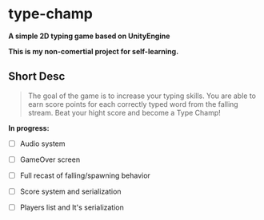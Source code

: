 # type-champ
**A simple 2D typing game based on UnityEngine**

**This is my non-comertial project for self-learning.**

## Short Desc
> The goal of the game is to increase your typing skills. You are able to earn score points for each correctly typed word from the falling stream. Beat your hight score and become a Type Champ!  

**In progress:**
* [ ] Audio system
* [ ] GameOver screen
* [ ] Full recast of falling/spawning behavior
* [ ] Score system and serialization
* [ ] Players list and It's serialization


